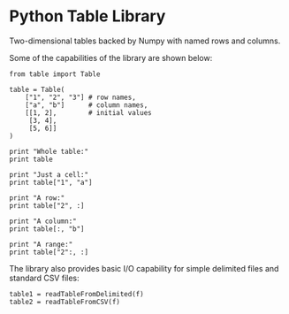 Python Table Library
====================

Two-dimensional tables backed by Numpy with named rows and columns.

Some of the capabilities of the library are shown below:

    from table import Table

    table = Table(
        ["1", "2", "3"] # row names,
        ["a", "b"]      # column names,
        [[1, 2],        # initial values
         [3, 4],
         [5, 6]]
    )
    
    print "Whole table:"
    print table

    print "Just a cell:"
    print table["1", "a"]

    print "A row:"
    print table["2", :]

    print "A column:"
    print table[:, "b"]

    print "A range:"
    print table["2":, :]

The library also provides basic I/O capability for simple delimited files and standard CSV files:

    table1 = readTableFromDelimited(f)
    table2 = readTableFromCSV(f)